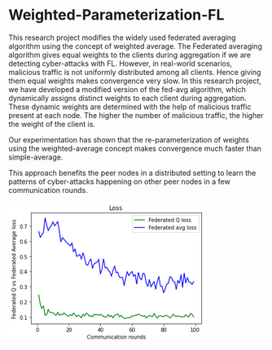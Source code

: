 # Weighted-Parameterization-FL

This research project modifies the widely used federated averaging algorithm using the concept of weighted average. The Federated averaging algorithm gives equal weights to the clients during aggregation if we are detecting cyber-attacks with FL. However, in real-world scenarios, malicious traffic is not uniformly distributed among all clients. Hence giving them equal weights makes convergence very slow. In this research project, we have developed a modified version of the fed-avg algorithm, which dynamically assigns distinct weights to each client during aggregation. These dynamic weights are determined with the help of malicious traffic present at each node. The higher the number of malicious traffic, the higher the weight of the client is. 

Our experimentation has shown that the re-parameterization of weights using the weighted-average concept makes convergence much faster than simple-average. 
<p style="color📘">This approach benefits the peer nodes in a distributed setting to learn the patterns of cyber-attacks happening on other peer nodes in a few communication rounds.
</p>


![Tux, the Linux mascot](/result/result.png)
